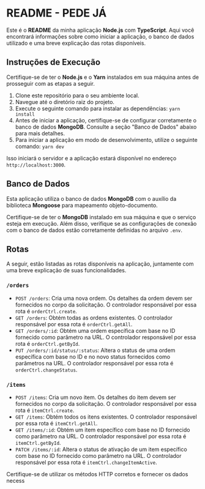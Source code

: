 # README - PEDE JÁ

Este é o **README** da minha aplicação **Node.js** com **TypeScript**. Aqui você encontrará informações sobre como iniciar a aplicação, o banco de dados utilizado e uma breve explicação das rotas disponíveis.

## Instruções de Execução

Certifique-se de ter o **Node.js** e o **Yarn** instalados em sua máquina antes de prosseguir com as etapas a seguir.

1. Clone este repositório para o seu ambiente local.
2. Navegue até o diretório raiz do projeto.
3. Execute o seguinte comando para instalar as dependências: `yarn install`
4. Antes de iniciar a aplicação, certifique-se de configurar corretamente o banco de dados **MongoDB**. Consulte a seção "Banco de Dados" abaixo para mais detalhes.
5. Para iniciar a aplicação em modo de desenvolvimento, utilize o seguinte comando: `yarn dev`


Isso iniciará o servidor e a aplicação estará disponível no endereço `http://localhost:3000`.

## Banco de Dados

Esta aplicação utiliza o banco de dados **MongoDB** com o auxílio da biblioteca **Mongoose** para mapeamento objeto-documento.

Certifique-se de ter o **MongoDB** instalado em sua máquina e que o serviço esteja em execução. Além disso, verifique se as configurações de conexão com o banco de dados estão corretamente definidas no arquivo `.env`.

## Rotas

A seguir, estão listadas as rotas disponíveis na aplicação, juntamente com uma breve explicação de suas funcionalidades.

### `/orders`

- `POST /orders`: Cria uma nova ordem. Os detalhes da ordem devem ser fornecidos no corpo da solicitação. O controlador responsável por essa rota é `orderCtrl.create`.
- `GET /orders`: Obtém todas as ordens existentes. O controlador responsável por essa rota é `orderCtrl.getAll`.
- `GET /orders/:id`: Obtém uma ordem específica com base no ID fornecido como parâmetro na URL. O controlador responsável por essa rota é `orderCtrl.getById`.
- `PUT /orders/:id/status/:status`: Altera o status de uma ordem específica com base no ID e no novo status fornecidos como parâmetros na URL. O controlador responsável por essa rota é `orderCtrl.changeStatus`.

### `/items`

- `POST /items`: Cria um novo item. Os detalhes do item devem ser fornecidos no corpo da solicitação. O controlador responsável por essa rota é `itemCtrl.create`.
- `GET /items`: Obtém todos os itens existentes. O controlador responsável por essa rota é `itemCtrl.getAll`.
- `GET /items/:id`: Obtém um item específico com base no ID fornecido como parâmetro na URL. O controlador responsável por essa rota é `itemCtrl.getById`.
- `PATCH /items/:id`: Altera o status de ativação de um item específico com base no ID fornecido como parâmetro na URL. O controlador responsável por essa rota é `itemCtrl.changeItemActive`.

Certifique-se de utilizar os métodos HTTP corretos e fornecer os dados necess




